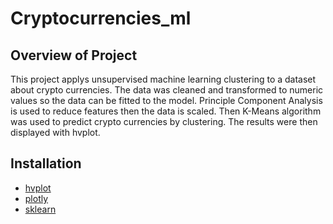 # Cryptocurrencies_ml

## Overview of Project
This project applys unsupervised machine learning clustering to a dataset about crypto currencies. The data was cleaned and transformed to numeric values so the data can be fitted to the model. Principle Component Analysis is used to reduce features then the data is scaled. Then K-Means algorithm was used to predict crypto currencies by clustering. The results were then displayed with hvplot.

## Installation
- [hvplot](https://pypi.org/project/hvplot/)
- [plotly](https://plotly.com/python/getting-started/)
- [sklearn](https://scikit-learn.org/stable/install.html)
